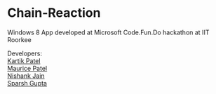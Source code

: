 Chain-Reaction
==============

Windows 8 App developed at Microsoft Code.Fun.Do hackathon at IIT Roorkee

Developers:<br>
<a href="kartikpatel.in">Kartik Patel</a><br>
<a href="https://github.com/maurice37">Maurice Patel</a><br>
<a href="https://github.com/nishankj96">Nishank Jain</a><br>
<a href="https://www.facebook.com/sparsh.gupta.18">Sparsh Gupta</a>
